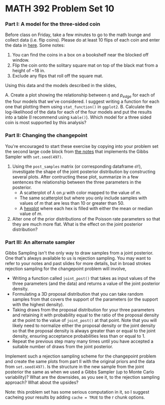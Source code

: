 MATH 392 Problem Set 10
================

### Part I: A model for the three-sided coin

Before class on Friday, take a few minutes to go to the math lounge and collect data (i.e. flip coins). Please do at least 10 flips of each coin and enter the data in [here](https://docs.google.com/spreadsheets/d/1VkhRclV8pypp183EA5vFMBZPZr3Jrs5NEp42fdVIldw/edit?usp=sharing). Some notes:

1. You can find the coins in a box on a bookshelf near the blocked off window.
2. Flip the coin onto the solitary square mat on top of the black mat from a height of ~18 in.
3. Exclude any flips that roll off the square mat.

Using this data and the models described in the slides,

A. Create a plot showing the relationship between $\eta$ and $p_{edge}$ for each of the four models that we've considered. I suggest writing a function for each one that plotting them using `stat_function()` in `ggplot2`.
B. Calculate the log-likelihood of the data for each of the four models and put the results into a table (I recommend using `kable()`). Which model for a three sided coin is most supported by this analysis?


### Part II: Changing the changepoint

You're encouraged to start these exercise by copying into your problem set the second large code block from [the notes](https://github.com/andrewpbray/math-392/blob/master/slides/week-12-changepoint.Rmd) that implements the Gibbs Sampler with `set.seed(497)`.

1. Using the `post_samples` matrix (or corresponding dataframe `df`), investigate the shape of the joint posterior distribution by constructing several plots. After contructing these plot, summarize in a few sentences the relationship between the three parameters in the posterior.
    - A scatterplot of $\lambda$ on $\mu$ with color mapped to the value of $m$.
    - The same scatterplot but where you only include samples with values of $m$ that are less than 10 or greater than 50.
    - A [hexplot](http://ggplot2.tidyverse.org/reference/stat_summary_2d.html) where each hex is filled with either the mean or median value of $m$.
2. Alter one of the prior distributions of the Poisson rate parameters so that they are much more flat. What is the effect on the joint posterior distribution?


### Part III: An alternate sampler

Gibbs Sampling isn't the only way to draw samples from a joint posterior. One that's always available to us is rejection sampling. You may want to refer to your notes and past slides for more details, but in broad strokes rejection sampling for the changepoint problem will involve,

- Writing a function called `joint_post()` that takes as input values of the three parameters (and the data) and returns a value of the joint posterior density.
- Formulating a 3D proposal distribution that you can take random samples from that covers the support of the parameters (or the support with the highest density).
- Taking draws from the proposal distribution for your three parameters and retaining it with probability equal to the ratio of the proposal density at the point to the value of `joint_post()` at that point. Note that you will likely need to normalize either the proposal density or the joint density so that the proposal density is always greater than or equal to the joint density, ensuring acceptance probabilities less than or equal to 1.
- Repeat the previous step many many times until you have accepted a suitable number of draws from the joint posterior.
    
Implement such a rejection sampling scheme for the changepoint problem and create the same plots from part II with the original priors and the data from `set.seed(497)`. Is the structure in the new sample from the joint posterior the same as when we used a Gibbs Sampler (up to Monte Carlo variability)? What are the downsides, as you see it, to the rejection sampling approach? What about the upsides?

Note: this problem set has some serious computation in it, so I suggest cacheing your results by adding `cache = TRUE` to the r chunk options.


